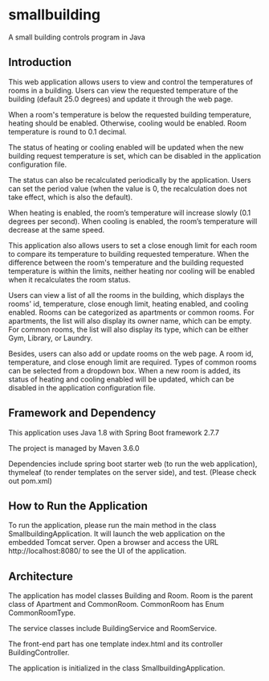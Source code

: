 # smallbuilding
A small building controls program in Java

## Introduction
This web application allows users to view and control the temperatures of rooms in a building. 
Users can view the requested temperature of the building (default 25.0 degrees) and update it through the web page. 

When a room's temperature is below the requested building temperature, heating should be enabled. Otherwise, cooling would be enabled.
Room temperature is round to 0.1 decimal.

The status of heating or cooling enabled will be updated when the new building request temperature is set, which can be disabled in the application configuration file.

The status can also be recalculated periodically by the application. Users can set the period value (when the value is 0, the recalculation does not take effect, which is also the default).

When heating is enabled, the room’s temperature will increase slowly (0.1 degrees per second).
When cooling is enabled, the room’s temperature will decrease at the same speed.

This application also allows users to set a close enough limit for each room to compare its temperature to building requested temperature.
When the difference between the room's temperature and the building requested temperature is within the limits, neither heating nor cooling will be enabled when it recalculates the room status.

Users can view a list of all the rooms in the building, which displays the rooms' id, temperature, close enough limit, heating enabled, and cooling enabled.
Rooms can be categorized as apartments or common rooms.
For apartments, the list will also display its owner name, which can be empty.
For common rooms, the list will also display its type, which can be either Gym, Library, or Laundry.

Besides, users can also add or update rooms on the web page. A room id, temperature, and close enough limit are required. 
Types of common rooms can be selected from a dropdown box.
When a new room is added, its status of heating and cooling enabled will be updated, which can be disabled in the application configuration file.

## Framework and Dependency
This application uses Java 1.8 with Spring Boot framework 2.7.7

The project is managed by Maven 3.6.0

Dependencies include spring boot starter web (to run the web application), thymeleaf (to render templates on the server side), and test. (Please check out pom.xml)

## How to Run the Application
To run the application, please run the main method in the class SmallbuildingApplication. It will launch the web application on the embedded Tomcat server. Open a browser and access the URL http://localhost:8080/ to see the UI of the application.

## Architecture
The application has model classes Building and Room. Room is the parent class of Apartment and CommonRoom. CommonRoom has Enum CommonRoomType.

The service classes include BuildingService and RoomService.

The front-end part has one template index.html and its controller BuildingController.

The application is initialized in the class SmallbuildingApplication.



